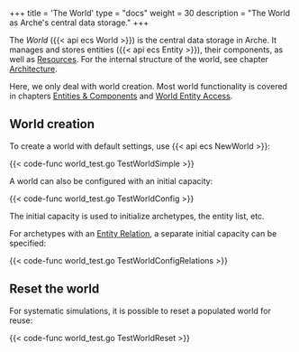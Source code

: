 +++
title = 'The World'
type = "docs"
weight = 30
description = "The World as Arche's central data storage."
+++

The *World* ({{< api ecs World >}}) is the central data storage in Arche.
It manages and stores entities ({{< api ecs Entity >}}), their components, as well as [Resources](../resources).
For the internal structure of the world, see chapter [Architecture](../../background/architecture).

Here, we only deal with world creation.
Most world functionality is covered in chapters [Entities & Components](../entities) and [World Entity Access](../world-access).

## World creation

To create a world with default settings, use {{< api ecs NewWorld >}}:

{{< code-func world_test.go TestWorldSimple >}}

A world can also be configured with an initial capacity:

{{< code-func world_test.go TestWorldConfig >}}

The initial capacity is used to initialize archetypes, the entity list, etc.

For archetypes with an [Entity Relation](../relations), a separate initial capacity can be specified:

{{< code-func world_test.go TestWorldConfigRelations >}}

## Reset the world

For systematic simulations, it is possible to reset a populated world for reuse:

{{< code-func world_test.go TestWorldReset >}}

